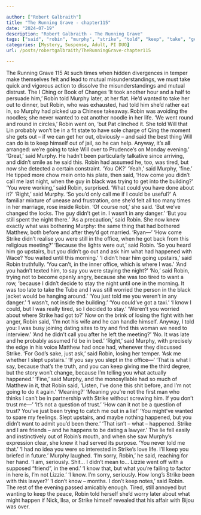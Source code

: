 ```yaml
---

author: ["Robert Galbraith"]
title: "The Running Grave - chapter115"
date: "2024-07-19"
description: "Robert Galbraith - The Running Grave"
tags: ["said", "robin", "murphy", "strike", "told", "keep", "take", "get", "tired", "night", "could", "still", "got", "know", "wanted", "went", "going", "call", "trying", "matthew", "upstairs", "ask", "happened", "say", "slept"]
categories: [Mystery, Suspense, Adult, PI DUO]
url: /posts/robertgalbraith/TheRunningGrave-chapter115

---
```



The Running Grave
115
At such times when hidden divergences in temper make themselves felt and lead to mutual misunderstandings, we must take quick and vigorous action to dissolve the misunderstandings and mutual distrust.
The I Ching or Book of Changes
‘It took another hour and a half to persuade him,’ Robin told Murphy later, at her flat. He’d wanted to take her out to dinner, but Robin, who was exhausted, had told him she’d rather eat in, so Murphy had picked up a Chinese takeaway. Robin was avoiding the noodles; she never wanted to eat another noodle in her life.
‘We went round and round in circles,’ Robin went on, ‘but Pat clinched it. She told Will that Lin probably won’t be in a fit state to have sole charge of Qing the moment she gets out – if we can get her out, obviously – and said the best thing Will can do is to keep himself out of jail, so he can help. Anyway, it’s all arranged: we’re going to take Will over to Prudence’s on Monday evening.’
‘Great,’ said Murphy.
He hadn’t been particularly talkative since arriving, and didn’t smile as he said this. Robin had assumed he, too, was tired, but now she detected a certain constraint.
‘You OK?’
‘Yeah,’ said Murphy, ‘fine.’
He tipped more chow mein onto his plate, then said,
‘How come you didn’t call me last night, when the guy in black was trying to get into the building?’
‘You were working,’ said Robin, surprised. ‘What could you have done about it?’
‘Right,’ said Murphy. ‘So you’d only call me if I could be useful?’
A familiar mixture of unease and frustration, one she’d felt all too many times in her marriage, rose inside Robin.
‘Of course not,’ she said. ‘But we’ve changed the locks. The guy didn’t get in. I wasn’t in any danger.’
‘But you still spent the night there.’
‘As a precaution,’ said Robin.
She now knew exactly what was bothering Murphy: the same thing that had bothered Matthew, both before and after they’d got married.
‘Ryan—’
‘How come Strike didn’t realise you were still in the office, when he got back from this religious meeting?’
‘Because the lights were out,’ said Robin.
‘So you heard him go upstairs, but you didn’t go out and ask him what had happened with Wace? You waited until this morning.’
‘I didn’t hear him going upstairs,’ said Robin truthfully. ‘You can’t, in the inner office, which is where I was.’
‘And you hadn’t texted him, to say you were staying the night?’
‘No,’ said Robin, trying not to become openly angry, because she was too tired to want a row, ‘because I didn’t decide to stay the night until one in the morning. It was too late to take the Tube and I was still worried the person in the black jacket would be hanging around.’
‘You just told me you weren’t in any danger.’
‘I wasn’t, not inside the building.’
‘You could’ve got a taxi.’
‘I know I could, but I was really tired, so I decided to stay.’
‘Weren’t you worried about where Strike had got to?’
Now on the brink of losing the fight with her anger, Robin said,
‘I’m not his wife and he can handle himself. Anyway, I told you: I was busy joining dating sites to try and find this woman we need to interview.’
‘And he didn’t call you after he left the meeting?’
‘No. It was late and he probably assumed I’d be in bed.’
‘Right,’ said Murphy, with precisely the edge in his voice Matthew had once had, whenever they discussed Strike.
‘For God’s sake, just ask,’ said Robin, losing her temper. ‘Ask me whether I slept upstairs.’
‘If you say you slept in the office—’
‘That is what I say, because that’s the truth, and you can keep giving me the third degree, but the story won’t change, because I’m telling you what actually happened.’
‘Fine,’ said Murphy, and the monosyllable had so much of Matthew in it, that Robin said,
‘Listen, I’ve done this shit before, and I’m not going to do it again.’
‘Meaning?’
‘Meaning you’re not the first man who thinks I can’t be in partnership with Strike without screwing him. If you don’t trust me—’
‘It’s not a question of trust.’
‘How can it not be a question of trust? You’ve just been trying to catch me out in a lie!’
‘You might’ve wanted to spare my feelings. Slept upstairs, and maybe nothing happened, but you didn’t want to admit you’d been there.’
‘That isn’t – what – happened. Strike and I are friends – and he happens to be dating a lawyer.’
The lie fell easily and instinctively out of Robin’s mouth, and when she saw Murphy’s expression clear, she knew it had served its purpose.
‘You never told me that.’
‘I had no idea you were so interested in Strike’s love life. I’ll keep you briefed in future.’
Murphy laughed.
‘I’m sorry, Robin,’ he said, reaching for her hand. ‘I am, seriously. Shit… I didn’t mean to… Lizzie went off with a supposed “friend”, in the end.’
‘I know that, but what you’re failing to factor in here is, I’m not Lizzie.’
‘I know. I’m sorry, seriously. How long’s Strike been with this lawyer?’
‘I don’t know – months. I don’t keep notes,’ said Robin.
The rest of the evening passed amicably enough. Tired, still annoyed but wanting to keep the peace, Robin told herself she’d worry later about what might happen if Nick, Ilsa, or Strike himself revealed that his affair with Bijou was over.
